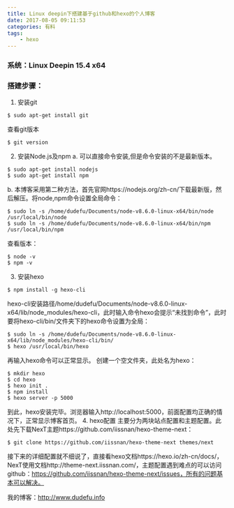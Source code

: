 ```yaml
---
title: Linux deepin下搭建基于github和hexo的个人博客
date: 2017-08-05 09:11:53
categories: 有料
tags: 
    - hexo
---
```


### 系统：Linux Deepin 15.4 x64
### 搭建步骤：
1. 安装git
```shell
$ sudo apt-get install git
```
查看git版本
```shell
$ git version
```
2. 安装Node.js及npm
a. 可以直接命令安装,但是命令安装的不是最新版本。
```shell
$ sudo apt-get install nodejs
$ sudo apt-get install npm
```
b. 本博客采用第二种方法，首先官网https://nodejs.org/zh-cn/下载最新版，然后解压。将node,npm命令设置全局命令：
```shell
$ sudo ln -s /home/dudefu/Documents/node-v8.6.0-linux-x64/bin/node /usr/local/bin/node
$ sudo ln -s /home/dudefu/Documents/node-v8.6.0-linux-x64/bin/npm /usr/local/bin/npm
```
查看版本：
```shell
$ node -v
$ npm -v
```
3. 安装hexo 
```shell
$ npm install -g hexo-cli
```
hexo-cli安装路径/home/dudefu/Documents/node-v8.6.0-linux-x64/lib/node_modules/hexo-cli，此时输入命令hexo会提示“未找到命令”，此时要将hexo-cli/bin/文件夹下的hexo命令设置为全局：
```shell
$ sudo ln -s /home/dudefu/Documents/node-v8.6.0-linux-x64/lib/node_modules/hexo-cli/bin/
$ hexo /usr/local/bin/hexo
```
再输入hexo命令可以正常显示。
创建一个空文件夹，此处名为hexo：
```shell
$ mkdir hexo
$ cd hexo
$ hexo init .
$ npm install 
$ hexo server -p 5000
```
到此，hexo安装完毕。浏览器输入http://localhost:5000，前面配置均正确的情况下，正常显示博客首页。
4. hexo配置
主要分为两块站点配置和主题配置。此处先下载NexT主题https://github.com/iissnan/hexo-theme-next：
```shell
$ git clone https://github.com/iissnan/hexo-theme-next themes/next
```
接下来的详细配置就不细说了，直接看hexo文档https://hexo.io/zh-cn/docs/，NexT使用文档http://theme-next.iissnan.com/，主题配置遇到难点的可以访问github：https://github.com/iissnan/hexo-theme-next/issues，所有的问题基本可以解决。

我的博客：http://www.dudefu.info








